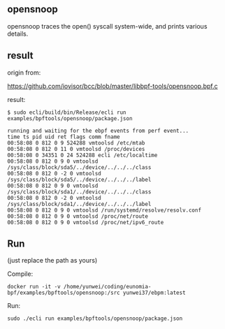 ## opensnoop

opensnoop traces the open() syscall system-wide, and prints various details.

## result

origin from:

https://github.com/iovisor/bcc/blob/master/libbpf-tools/opensnoop.bpf.c

result:

```console
$ sudo ecli/build/bin/Release/ecli run examples/bpftools/opensnoop/package.json

running and waiting for the ebpf events from perf event...
time ts pid uid ret flags comm fname 
00:58:08 0 812 0 9 524288 vmtoolsd /etc/mtab 
00:58:08 0 812 0 11 0 vmtoolsd /proc/devices 
00:58:08 0 34351 0 24 524288 ecli /etc/localtime 
00:58:08 0 812 0 9 0 vmtoolsd /sys/class/block/sda5/../device/../../../class 
00:58:08 0 812 0 -2 0 vmtoolsd /sys/class/block/sda5/../device/../../../label 
00:58:08 0 812 0 9 0 vmtoolsd /sys/class/block/sda1/../device/../../../class 
00:58:08 0 812 0 -2 0 vmtoolsd /sys/class/block/sda1/../device/../../../label 
00:58:08 0 812 0 9 0 vmtoolsd /run/systemd/resolve/resolv.conf 
00:58:08 0 812 0 9 0 vmtoolsd /proc/net/route 
00:58:08 0 812 0 9 0 vmtoolsd /proc/net/ipv6_route 
```

## Run

(just replace the path as yours)

Compile:

```shell
docker run -it -v /home/yunwei/coding/eunomia-bpf/examples/bpftools/opensnoop:/src yunwei37/ebpm:latest
```

Run:

```shell
sudo ./ecli run examples/bpftools/opensnoop/package.json
```